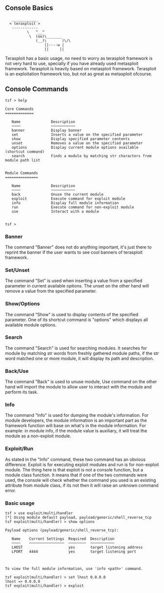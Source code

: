## Console Basics
```
   ____________
  < terasploit >
   ------------
          \   ^__^
           \  (oo)\_______
              (__)\       )\/\
                  ||----w |
                  ||     ||
```
Terasploit has a basic usage, no need to worry as terasploit framework is not very hard to use, specially if you have
already used metasploit framework. Terasploit is heavily based on metasploit framework. Terasploit is an exploitation
framework too, but not as great as metasploit ofcourse.

## Console Commands
```
tsf > help

Core Commands
=============

   Name              Description
   ────              ───────────
   banner            Display banner
   set               Inserts a value on the specified parameter
   show              Display specified parameter contents
   unset             Removes a value on the specified parameter
   options           Display current module options available (shortcut command)
   search            Finds a module by matching str characters from module path list


Module Commands
===============

   Name              Description
   ────              ───────────
   back              Unuse the current module
   exploit           Execute command for exploit module
   info              Display full module information
   run               Execute command for non-exploit module
   use               Interact with a module


tsf >
```

### Banner
The command "Banner" does not do anything important, it's just there to reprint the banner if the user wants to see cool
banners of terasploit framework.

### Set/Unset
The command "Set" is used when inserting a value from a specified parameter in current available options. The unset on 
the other hand will remove a value from the specified parameter.

### Show/Options
The command "Show" is used to display contents of the specified parameter. One of its shortcut command is "options" which
displays all available module options.

### Search
The command "Search" is used for searching modules. It searches for module by matching str words from freshly gathered 
module paths, if the str word matched one or more module, it will display its path and description.

### Back/Use
The command "Back" is used to unuse module, Use command on the other hand will import the module to allow user to
interact with the module and perform its task.

### Info
The command "Info" is used for dumping the module's information. For module developers, the module information is an
important part as the framework function will base on what's in the module information. For example: in module info,
if the module value is auxiliary, it will treat the module as a non-exploit module.

### Exploit/Run
As stated in the "Info" command, these two command has an obvious difference. Exploit is for executing exploit modules
and run is for non-exploit module. The thing here is that exploit is not a console function, but a module class
function. It means that if one of the two commands were used, the console will check whether the command you used is
an existing attribute from module class, if its not then it will raise an unknown command error.

### Basic usage
```
tsf > use exploit/multi/handler
[*] Using module default payload, payload/generic/shell_reverse_tcp
tsf exploit(multi/handler) > show options

Payload options (payload/generic/shell_reverse_tcp):

   Name    Current Settings  Required  Description
   ────    ────────────────  ────────  ───────────
   LHOST                     yes       target listening address
   LPORT   4444              yes       target listening port



To view the full module information, use 'info <path>' command.

tsf exploit(multi/handler) > set lhost 0.0.0.0
lhost => 0.0.0.0
tsf exploit(multi/handler) > exploit
```
